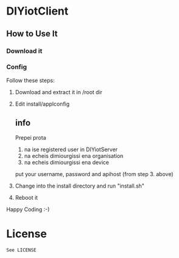 # DIYiotClient


## How to Use It

### Download it

### Config

Follow these steps:

1. Download and extract it in /root dir

2. Edit install/applconfig

   info
   ---
   Prepei prota 
	1. na ise registered user in DIYiotServer
	2. na echeis dimiourgissi ena organisation
	3. na echeis dimiourgissi ena device

   put your  username, password and apihost (from step 3. above)

4. Change into the install directory and run "install.sh"

5. Reboot it


Happy Coding :-)


# License
	See LICENSE
